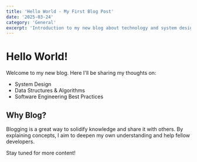 ```yaml
---
title: 'Hello World - My First Blog Post'
date: '2025-03-24'
category: 'General'
excerpt: 'Introduction to my new blog about technology and system design.'
---
```


# Hello World!

Welcome to my new blog. Here I'll be sharing my thoughts on:

- System Design
- Data Structures & Algorithms
- Software Engineering Best Practices

## Why Blog?

Blogging is a great way to solidify knowledge and share it with others. By explaining concepts, I aim to deepen my own understanding and help fellow developers.

Stay tuned for more content!